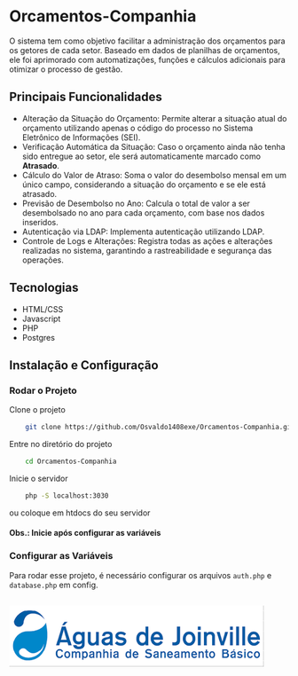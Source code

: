 # Orcamentos-Companhia
O sistema tem como objetivo facilitar a administração dos orçamentos para os getores de cada setor. Baseado em dados de planilhas de orçamentos, ele foi aprimorado com automatizações, funções e cálculos adicionais para otimizar o processo de gestão.

## Principais Funcionalidades
- Alteração da Situação do Orçamento: Permite alterar a situação atual do orçamento utilizando apenas o código do processo no Sistema Eletrônico de Informações (SEI).
- Verificação Automática da Situação: Caso o orçamento ainda não tenha sido entregue ao setor, ele será automaticamente marcado como **Atrasado**.
- Cálculo do Valor de Atraso: Soma o valor do desembolso mensal em um único campo, considerando a situação do orçamento e se ele está atrasado.
- Previsão de Desembolso no Ano: Calcula o total de valor a ser desembolsado no ano para cada orçamento, com base nos dados inseridos.
- Autenticação via LDAP: Implementa autenticação utilizando LDAP.
- Controle de Logs e Alterações: Registra todas as ações e alterações realizadas no sistema, garantindo a rastreabilidade e segurança das operações.

## Tecnologias
- HTML/CSS
- Javascript
- PHP
- Postgres

## Instalação e Configuração

### Rodar o Projeto

Clone o projeto

```bash
    git clone https://github.com/Osvaldo1408exe/Orcamentos-Companhia.git
```

Entre no diretório do projeto

```bash
    cd Orcamentos-Companhia
```

Inicie o servidor

```bash
    php -S localhost:3030
```
ou coloque em htdocs do seu servidor

#### Obs.: Inicie após configurar as variáveis

### Configurar as Variáveis

Para rodar esse projeto, é necessário configurar os arquivos `auth.php` e `database.php` em config.


##

![Logo](/public/imgs/logo.png)




